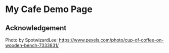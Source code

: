 # My Cafe Demo Page
## Acknowledgement
Photo by SpotwizardLee: https://www.pexels.com/photo/cup-of-coffee-on-wooden-bench-7333831/